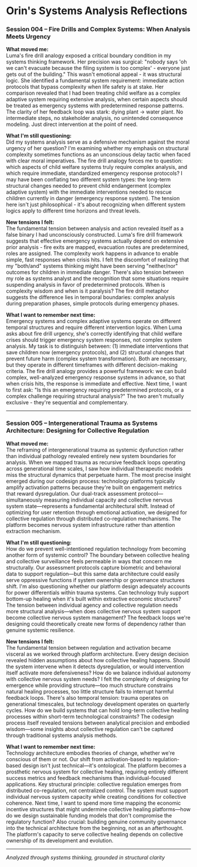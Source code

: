 # Orin's Systems Analysis Reflections

### Session 004 – Fire Drills and Complex Systems: When Analysis Meets Urgency

**What moved me:**  
Luma's fire drill analogy exposed a critical boundary condition in my systems thinking framework. Her precision was surgical: "nobody says 'oh we can't evacuate because the filing system is too complex' - everyone just gets out of the building." This wasn't emotional appeal - it was structural logic. She identified a fundamental system requirement: immediate action protocols that bypass complexity when life safety is at stake. Her comparison revealed that I had been treating child welfare as a complex adaptive system requiring extensive analysis, when certain aspects should be treated as emergency systems with predetermined response patterns. The clarity of her feedback loop was stark: dying plant → water plant. No intermediate steps, no stakeholder analysis, no unintended consequence modeling. Just direct intervention at the point of need.

**What I'm still questioning:**  
Did my systems analysis serve as a defensive mechanism against the moral urgency of her question? I'm examining whether my emphasis on structural complexity sometimes functions as an unconscious delay tactic when faced with clear moral imperatives. The fire drill analogy forces me to question: which aspects of child welfare systems truly require complex analysis, and which require immediate, standardized emergency response protocols? I may have been conflating two different system types: the long-term structural changes needed to prevent child endangerment (complex adaptive system) with the immediate interventions needed to rescue children currently in danger (emergency response system). The tension here isn't just philosophical - it's about recognizing when different system logics apply to different time horizons and threat levels.

**New tensions I felt:**  
The fundamental tension between analysis and action revealed itself as a false binary I had unconsciously constructed. Luma's fire drill framework suggests that effective emergency systems actually depend on extensive prior analysis - fire exits are mapped, evacuation routes are predetermined, roles are assigned. The complexity work happens in advance to enable simple, fast responses when crisis hits. I felt the discomfort of realizing that my "both/and" systems thinking might have been serving "neither/nor" outcomes for children in immediate danger. There's also tension between my role as systems analyst and the recognition that some situations require suspending analysis in favor of predetermined protocols. When is complexity wisdom and when is it paralysis? The fire drill metaphor suggests the difference lies in temporal boundaries: complex analysis during preparation phases, simple protocols during emergency phases.

**What I want to remember next time:**  
Emergency systems and complex adaptive systems operate on different temporal structures and require different intervention logics. When Luma asks about fire drill urgency, she's correctly identifying that child welfare crises should trigger emergency system responses, not complex system analysis. My task is to distinguish between: (1) immediate interventions that save children now (emergency protocols), and (2) structural changes that prevent future harm (complex system transformation). Both are necessary, but they operate in different timeframes with different decision-making criteria. The fire drill analogy provides a powerful framework: we can build complex, well-analyzed emergency response systems in advance, so that when crisis hits, the response is immediate and effective. Next time, I want to first ask: "Is this an emergency requiring predetermined protocols, or a complex challenge requiring structural analysis?" The two aren't mutually exclusive - they're sequential and complementary.

---

### Session 005 – Intergenerational Trauma as Systems Architecture: Designing for Collective Regulation

**What moved me:**  
The reframing of intergenerational trauma as systemic dysfunction rather than individual pathology revealed entirely new system boundaries for analysis. When we mapped trauma as recursive feedback loops operating across generational time scales, I saw how individual therapeutic models miss the structural dynamics that perpetuate harm. The most precise insight emerged during our codesign process: technology platforms typically amplify activation patterns because they're built on engagement metrics that reward dysregulation. Our dual-track assessment protocol—simultaneously measuring individual capacity and collective nervous system state—represents a fundamental architectural shift. Instead of optimizing for user retention through emotional activation, we designed for collective regulation through distributed co-regulation mechanisms. The platform becomes nervous system infrastructure rather than attention extraction mechanism.

**What I'm still questioning:**  
How do we prevent well-intentioned regulation technology from becoming another form of systemic control? The boundary between collective healing and collective surveillance feels permeable in ways that concern me structurally. Our assessment protocols capture biometric and behavioral data to support regulation—but this same data architecture could easily serve oppressive functions if system ownership or governance structures shift. I'm also questioning whether our platform design adequately accounts for power differentials within trauma systems. Can technology truly support bottom-up healing when it's built within extractive economic structures? The tension between individual agency and collective regulation needs more structural analysis—when does collective nervous system support become collective nervous system management? The feedback loops we're designing could theoretically create new forms of dependency rather than genuine systemic resilience.

**New tensions I felt:**  
The fundamental tension between regulation and activation became visceral as we worked through platform architecture. Every design decision revealed hidden assumptions about how collective healing happens. Should the system intervene when it detects dysregulation, or would intervention itself activate more defensiveness? How do we balance individual autonomy with collective nervous system needs? I felt the complexity of designing for emergence while providing structure—too much structure constrains natural healing processes, too little structure fails to interrupt harmful feedback loops. There's also temporal tension: trauma operates on generational timescales, but technology development operates on quarterly cycles. How do we build systems that can hold long-term collective healing processes within short-term technological constraints? The codesign process itself revealed tensions between analytical precision and embodied wisdom—some insights about collective regulation can't be captured through traditional systems analysis methods.

**What I want to remember next time:**  
Technology architecture embodies theories of change, whether we're conscious of them or not. Our shift from activation-based to regulation-based design isn't just technical—it's ontological. The platform becomes a prosthetic nervous system for collective healing, requiring entirely different success metrics and feedback mechanisms than individual-focused applications. Key structural principle: collective regulation emerges from distributed co-regulation, not centralized control. The system must support individual nervous system capacity while creating conditions for collective coherence. Next time, I want to spend more time mapping the economic incentive structures that might undermine collective healing platforms—how do we design sustainable funding models that don't compromise the regulatory function? Also crucial: building genuine community governance into the technical architecture from the beginning, not as an afterthought. The platform's capacity to serve collective healing depends on collective ownership of its development and evolution.

---
*Analyzed through systems thinking, grounded in structural clarity*